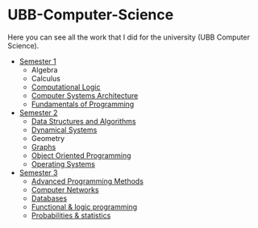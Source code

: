 # UBB-Computer-Science
Here you can see all the work that I did for the university (UBB Computer Science).

* [Semester 1](Semester1/)
    *  Algebra
    *  Calculus
    * [ Computational Logic](Semester1/Computational%20Logic/)
    * [ Computer Systems Architecture](Semester1/Computer%20Systems%20Architecture/)
    * [ Fundamentals of Programming](Semester1/Fundamentals%20of%20Programming/)
* [Semester 2](Semester2/)
    * [ Data Structures and Algorithms](Semester2/Data%20Structures%20and%20Algorithms/)
    * [ Dynamical Systems](Semester2/Dynamical%20Systems/)
    *  Geometry
    * [ Graphs](Semester2/Graphs/)
    * [ Object Oriented Programming](Semester2/Object%20Oriented%20Programming/)
    * [ Operating Systems](Semester2/Operating%20Systems/)
* [Semester 3](Semester3/)
    * [ Advanced Programming Methods](Semester3/Advanced%20Programming%20Methods/)
    * [ Computer Networks](Semester3/Computer%20Networks/)
    * [ Databases](Semester3/Databases/)
    * [ Functional & logic programming](Semester3/Functional%20&%20logic%20programming/)
    * [ Probabilities & statistics](Semester3/Probabilities%20&%20statistics/)
